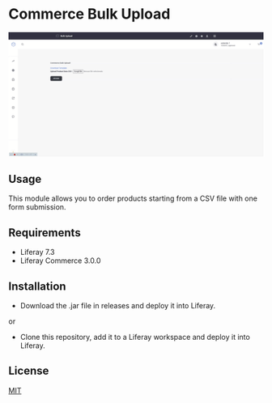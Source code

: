 # Commerce Bulk Upload
![Freelancer](doc/preview.gif)
## Usage
This module allows you to order products starting from a CSV file with one form submission. 
## Requirements
- Liferay 7.3
- Liferay Commerce 3.0.0
## Installation
- Download the .jar file in releases and deploy it into Liferay.

or

- Clone this repository, add it to a Liferay workspace and deploy it into Liferay.
## License
[MIT](https://choosealicense.com/licenses/mit/)
